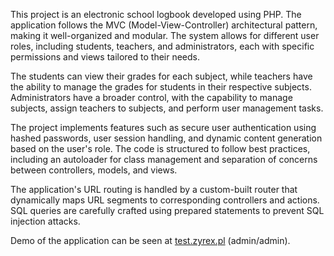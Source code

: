 This project is an electronic school logbook developed using PHP. The application follows the MVC (Model-View-Controller) architectural pattern, making it well-organized and modular. The system allows for different user roles, including students, teachers, and administrators, each with specific permissions and views tailored to their needs.

The students can view their grades for each subject, while teachers have the ability to manage the grades for students in their respective subjects. Administrators have a broader control, with the capability to manage subjects, assign teachers to subjects, and perform user management tasks.

The project implements features such as secure user authentication using hashed passwords, user session handling, and dynamic content generation based on the user's role. The code is structured to follow best practices, including an autoloader for class management and separation of concerns between controllers, models, and views.

The application's URL routing is handled by a custom-built router that dynamically maps URL segments to corresponding controllers and actions. SQL queries are carefully crafted using prepared statements to prevent SQL injection attacks.

Demo of the application can be seen at <a href="test.zyrex.pl">test.zyrex.pl</a> (admin/admin).
